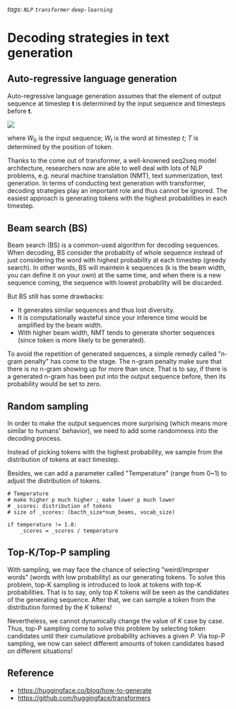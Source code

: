 ###### tags: `NLP`  `transformer` `deep-learning` 
# Decoding strategies in text generation

## Auto-regressive language generation


Auto-regressive language generation assumes that the element  of output sequence at timestep **t** is determined by the input sequence and timesteps before **t**.

![](https://i.imgur.com/JKrMxhT.png)

where $W_0$ is the input sequence; $W_t$ is the word at timestep $t$; $T$ is determined by the position of <EOS> token.


Thanks to the come out of transformer, a well-knowned seq2seq model architecture, researchers now are able to well deal with lots of NLP problems, e.g. neural machine translation (NMT), text summerization, text generation. In terms of conducting text generation with transformer, decoding strategies play an important role and thus cannot be ignored. The easiest approach is generating tokens with the highest probabilities in each timestep.

## Beam search (BS)

Beam search (BS) is a common-used algorithm for decoding sequences. When decoding, BS consider the probabilty of whole sequence instead of just considering the word with highest probability at each timestep (greedy search). In other words, BS will maintein $k$ sequences (k is the beam width, you can define it on your own) at the same time, and when there is a new sequence coming, the sequence with lowest probability will be discarded.

But BS still has some drawbacks:
- It generates similar sequences and thus lost diversity.
- It is computationally wasteful since your inference time would be amplified by the beam width.
- With higher beam width, NMT tends to generate shorter sequences (since <EOS> token is more likely to be generated).

To avoid the repetition of generated sequences, a simple remedy called "n-gram penalty" has come to the stage. The n-gram penalty make sure that there is no n-gram showing up for more than once. That is to say, if there is a generated n-gram has been put into the output sequence before, then its probability would be set to zero.

## Random sampling
In order to make the output sequences more surprising (which means more similar to humans' behavior), we need to add some randomness into the decoding process.

Instead of picking tokens with the highest probability, we sample from the distribution of tokens at eact timestep.

Besides, we can add a parameter called "Temperature" (range from 0~1) to adjust the distribution of tokens.

```
# Temperature
# make higher p much higher ; make lower p much lower
# _scores: distribution of tokens
# size of _scores: (bacth_size*num_beams, vocab_size)

if temperature != 1.0:
    _scores = _scores / temperature
```

## Top-K/Top-P sampling


With sampling, we may face the chance of selecting "weird/improper words" (words with low probability) as our generating tokens. To solve this problem, top-K sampling is introduced to look at tokens with top-K probabilities. That is to say, only top $K$ tokens will be seen as the candidates of the generating sequence. After that, we can sample a token from the distribution formed by the $K$ tokens!

Nevertheless, we cannot dynamically change the value of $K$ case by case. Thus, top-P sampling come to solve this problem by selecting token candidates until their cumulatiove probability achieves a given $P$. Via top-P sampling, we now can select different amounts of token candidates based on different situations!



## Reference
- https://huggingface.co/blog/how-to-generate
- https://github.com/huggingface/transformers


